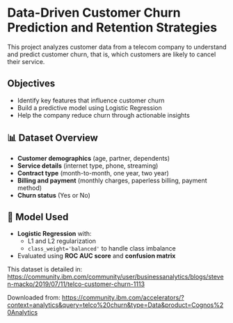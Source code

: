 
# Data-Driven Customer Churn Prediction and Retention Strategies

This project analyzes customer data from a telecom company to understand and predict customer churn, that is, which customers are likely to cancel their service.

## Objectives

- Identify key features that influence customer churn
- Build a predictive model using Logistic Regression
- Help the company reduce churn through actionable insights

## 📊 Dataset Overview

- **Customer demographics** (age, partner, dependents)
- **Service details** (internet type, phone, streaming)
- **Contract type** (month-to-month, one year, two year)
- **Billing and payment** (monthly charges, paperless billing, payment method)
- **Churn status** (Yes or No)

## 🧪 Model Used

- **Logistic Regression** with:
  - L1 and L2 regularization
  - `class_weight='balanced'` to handle class imbalance
- Evaluated using **ROC AUC score** and **confusion matrix**


This dataset is detailed in:
https://community.ibm.com/community/user/businessanalytics/blogs/steven-macko/2019/07/11/telco-customer-churn-1113

Downloaded from:
https://community.ibm.com/accelerators/?context=analytics&query=telco%20churn&type=Data&product=Cognos%20Analytics